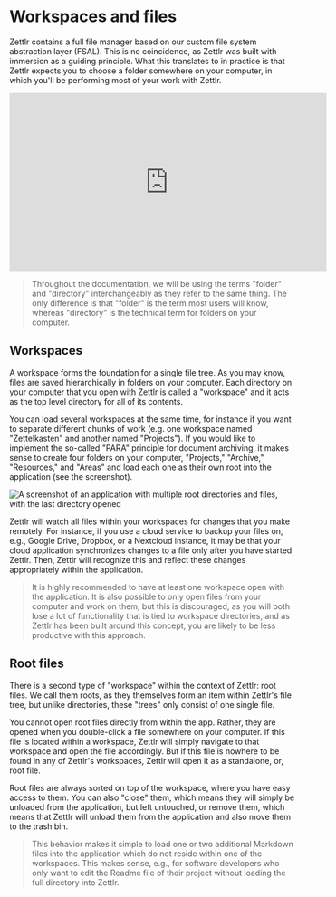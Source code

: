 # Workspaces and files

Zettlr contains a full file manager based on our custom file system abstraction layer (FSAL). This is no coincidence, as Zettlr was built with immersion as a guiding principle. What this translates to in practice is that Zettlr expects you to choose a folder somewhere on your computer, in which you'll be performing most of your work with Zettlr.

<iframe width="560" height="315" src="https://www.youtube-nocookie.com/embed/2YX5n8-XVbU" frameborder="0" allow="accelerometer; autoplay; encrypted-media; gyroscope; picture-in-picture" allowfullscreen></iframe>

> Throughout the documentation, we will be using the terms "folder" and "directory" interchangeably as they refer to the same thing. The only difference is that "folder" is the term most users will know, whereas "directory" is the technical term for folders on your computer.

## Workspaces

A workspace forms the foundation for a single file tree. As you may know, files are saved hierarchically in folders on your computer. Each directory on your computer that you open with Zettlr is called a "workspace" and it acts as the top level directory for all of its contents.

You can load several workspaces at the same time, for instance if you want to separate different chunks of work (e.g. one workspace named "Zettelkasten" and another named "Projects"). If you would like to implement the so-called "PARA" principle for document archiving, it makes sense to create four folders on your computer, "Projects," "Archive," "Resources," and "Areas" and load each one as their own root into the application (see the screenshot).

![A screenshot of an application with multiple root directories and files, with the last directory opened](../img/file_tree_roots.png)

Zettlr will watch all files within your workspaces for changes that you make remotely. For instance, if you use a cloud service to backup your files on, e.g., Google Drive, Dropbox, or a Nextcloud instance, it may be that your cloud application synchronizes changes to a file only after you have started Zettlr. Then, Zettlr will recognize this and reflect these changes appropriately within the application.

> It is highly recommended to have at least one workspace open with the application. It is also possible to only open files from your computer and work on them, but this is discouraged, as you will both lose a lot of functionality that is tied to workspace directories, and as Zettlr has been built around this concept, you are likely to be less productive with this approach.

## Root files

There is a second type of "workspace" within the context of Zettlr: root files. We call them roots, as they themselves form an item within Zettlr's file tree, but unlike directories, these "trees" only consist of one single file.

You cannot open root files directly from within the app. Rather, they are opened when you double-click a file somewhere on your computer. If this file is located within a workspace, Zettlr will simply navigate to that workspace and open the file accordingly. But if this file is nowhere to be found in any of Zettlr's workspaces, Zettlr will open it as a standalone, or, root file.

Root files are always sorted on top of the workspace, where you have easy access to them. You can also "close" them, which means they will simply be unloaded from the application, but left untouched, or remove them, which means that Zettlr will unload them from the application and also move them to the trash bin.

> This behavior makes it simple to load one or two additional Markdown files into the application which do not reside within one of the workspaces. This makes sense, e.g., for software developers who only want to edit the Readme file of their project without loading the full directory into Zettlr.
